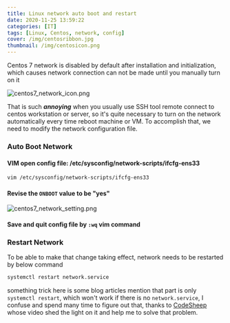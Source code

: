 ```yaml
---
title: Linux network auto boot and restart
date: 2020-11-25 13:59:22
categories: [IT]
tags: [Linux, Centos, network, config]
cover: /img/centosribbon.jpg
thumbnail: /img/centosicon.png
---
```


Centos 7 network is disabled by default after installation and initialization, which causes network connection can not be made until you manually turn on it

![centos7_network_icon.png](/img/screenshots/centos7_network_icon.png)

That is such _**annoying**_ when you usually use SSH tool remote connect to centos workstation or server, so it's quite necessary to turn on the network automatically every time reboot machine or VM. To accomplish that, we need to modify the network configuration file.

<!-- more -->

### Auto Boot Network

#### VIM open config file: /etc/sysconfig/network-scripts/ifcfg-ens33

```bash
vim /etc/sysconfig/network-scripts/ifcfg-ens33
```

#### Revise the `ONBOOT` value to be "yes"

![centos7_network_setting.png](/img/screenshots/centos7_network_setting.png)

#### Save and quit config file by `:wq` vim command

### Restart Network

To be able to make that change taking effect, network needs to be restarted by below command

```bash
systemctl restart network.service
```

something trick here is some blog articles mention that part is only `systemctl restart`, which won't work if there is no `network.service`, I confuse and spend many time to figure out that, thanks to [CodeSheep](https://www.codesheep.cn/) whose video shed the light on it and help me to solve that problem.



